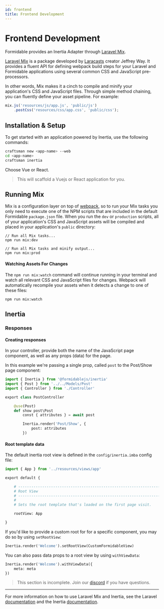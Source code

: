 ```yaml
---
id: frontend
title: Frontend Development
---
```


# Frontend Development

Formidable provides an Inertia Adapter through [Laravel Mix](https://github.com/JeffreyWay/laravel-mix).

[Laravel Mix](https://github.com/JeffreyWay/laravel-mix) is a package developed by [Laracasts](https://laracasts.com/) creator Jeffrey Way. It provides a fluent API for defining webpack build steps for your Laravel and Formidable applications using several common CSS and JavaScript pre-processors.

In other words, Mix makes it a cinch to compile and minify your application's CSS and JavaScript files. Through simple method chaining, you can fluently define your asset pipeline. For example:

```js title=webpack.mix.js
mix.js('resources/js/app.js', 'public/js')
    .postCss('resources/css/app.css', 'public/css');
```

## Installation & Setup

To get started with an application powered by Inertia, use the following commands:

```bash
craftsman new <app-name> --web
cd <app-name>
craftsman inertia
```

Choose Vue or React.

> This will scaffold a Vuejs or React application for you.

## Running Mix

Mix is a configuration layer on top of [webpack](https://webpack.js.org/), so to run your Mix tasks you only need to execute one of the NPM scripts that are included in the default Formidable `package.json` file. When you run the `dev` or `production` scripts, all of your application's CSS and JavaScript assets will be compiled and placed in your application's `public` directory:

```
// Run all Mix tasks...
npm run mix:dev

// Run all Mix tasks and minify output...
npm run mix:prod
```

#### Watching Assets For Changes

The `npm run mix:watch` command will continue running in your terminal and watch all relevant CSS and JavaScript files for changes. Webpack will automatically recompile your assets when it detects a change to one of these files:

```
npm run mix:watch
```

## Inertia

### Responses

#### Creating responses

In your controller, provide both the name of the JavaScript page component, as well as any props (data) for the page.

In this example we're passing a single prop, called `post` to the Post/Show page component:

```py title=app/Http/Controllers/PostController.imba
import { Inertia } from '@formidablejs/inertia'
import { Post } from '../../Models/Post'
import { Controller } from './Controller'

export class PostController

	@use(Post)
	def show post\Post
		const { attributes } = await post

		Inertia.render('Post/Show', {
			post: attributes
		})
```

#### Root template data

The default inertia root view is defined in the `config/inertia.imba` config file:

```py title=config/inertia.imba
import { App } from '../resources/views/app'

export default {

	# --------------------------------------------------------------------------
	# Root View
	# --------------------------------------------------------------------------
	#
	# Sets the root template that's loaded on the first page visit.

	rootView: App

}
```

If you'd like to provide a custom root for for a specific component, you may do so by using `setRootView`:

```py
Inertia.render('Welcome').setRootView(CustomFormidableView)
```

You can also pass data props to a root view by using `withViewData`:

```py
Inertia.render('Welcome').withViewData({
	meta: meta
})
```

> This section is incomplete. Join our [discord](https://discord.gg/wm2sFGSrmX) if you have questions.

-----

For more information on how to use Laravel Mix and Inertia, see the Laravel [documentation](https://laravel.com/docs/8.x/mix) and the Inertia [documentation](https://inertiajs.com/).
